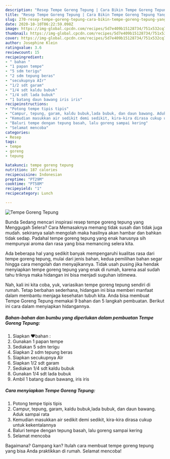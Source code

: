 ```yaml
---
description: "Resep Tempe Goreng Tepung | Cara Bikin Tempe Goreng Tepung Yang Mudah Dan Praktis"
title: "Resep Tempe Goreng Tepung | Cara Bikin Tempe Goreng Tepung Yang Mudah Dan Praktis"
slug: 270-resep-tempe-goreng-tepung-cara-bikin-tempe-goreng-tepung-yang-mudah-dan-praktis
date: 2020-10-10T06:22:59.098Z
image: https://img-global.cpcdn.com/recipes/5d7e409b15128734/751x532cq70/tempe-goreng-tepung-foto-resep-utama.jpg
thumbnail: https://img-global.cpcdn.com/recipes/5d7e409b15128734/751x532cq70/tempe-goreng-tepung-foto-resep-utama.jpg
cover: https://img-global.cpcdn.com/recipes/5d7e409b15128734/751x532cq70/tempe-goreng-tepung-foto-resep-utama.jpg
author: Josephine Klein
ratingvalue: 3.6
reviewcount: 15
recipeingredient:
- " bahan "
- "1 papan tempe"
- "5 sdm terigu"
- "2 sdm tepung beras"
- "secukupnya AIr"
- "1/2 sdt garam"
- "1/4 sdt kaldu bubuk"
- "1/4 sdt lada bubuk"
- "1 batang daun bawang iris iris"
recipeinstructions:
- "Potong tempe tipis tipis"
- "Campur, tepung, garam, kaldu bubuk,lada bubuk, dan daun bawang. Aduk sampai rata"
- "Kemudian masukkan air sedikit demi sedikit, kira-kira dirasa cukup untuk kekentalannya"
- "Baluri tempe dengan tepung basah, lalu goreng sampai kering"
- "Selamat mencoba"
categories:
- Resep
tags:
- tempe
- goreng
- tepung

katakunci: tempe goreng tepung 
nutrition: 187 calories
recipecuisine: Indonesian
preptime: "PT29M"
cooktime: "PT58M"
recipeyield: "1"
recipecategory: Lunch

---
```



![Tempe Goreng Tepung](https://img-global.cpcdn.com/recipes/5d7e409b15128734/751x532cq70/tempe-goreng-tepung-foto-resep-utama.jpg)

Bunda Sedang mencari inspirasi resep tempe goreng tepung yang Menggugah Selera? Cara Memasaknya memang tidak susah dan tidak juga mudah. sekiranya salah mengolah maka hasilnya akan hambar dan bahkan tidak sedap. Padahal tempe goreng tepung yang enak harusnya sih mempunyai aroma dan rasa yang bisa memancing selera kita.



Ada beberapa hal yang sedikit banyak mempengaruhi kualitas rasa dari tempe goreng tepung, mulai dari jenis bahan, kedua pemilihan bahan segar hingga cara mengolah dan menyajikannya. Tidak usah pusing jika hendak menyiapkan tempe goreng tepung yang enak di rumah, karena asal sudah tahu triknya maka hidangan ini bisa menjadi suguhan istimewa.


Nah, kali ini kita coba, yuk, variasikan tempe goreng tepung sendiri di rumah. Tetap berbahan sederhana, hidangan ini bisa memberi manfaat dalam membantu menjaga kesehatan tubuh kita. Anda bisa membuat Tempe Goreng Tepung memakai 9 bahan dan 5 langkah pembuatan. Berikut ini cara dalam menyiapkan hidangannya.

<!--inarticleads1-->

##### Bahan-bahan dan bumbu yang diperlukan dalam pembuatan Tempe Goreng Tepung:

1. Siapkan  ❤️bahan :
1. Gunakan 1 papan tempe
1. Sediakan 5 sdm terigu
1. Siapkan 2 sdm tepung beras
1. Siapkan secukupnya AIr
1. Siapkan 1/2 sdt garam
1. Sediakan 1/4 sdt kaldu bubuk
1. Gunakan 1/4 sdt lada bubuk
1. Ambil 1 batang daun bawang, iris iris




<!--inarticleads2-->

##### Cara menyiapkan Tempe Goreng Tepung:

1. Potong tempe tipis tipis
1. Campur, tepung, garam, kaldu bubuk,lada bubuk, dan daun bawang. Aduk sampai rata
1. Kemudian masukkan air sedikit demi sedikit, kira-kira dirasa cukup untuk kekentalannya
1. Baluri tempe dengan tepung basah, lalu goreng sampai kering
1. Selamat mencoba




Bagaimana? Gampang kan? Itulah cara membuat tempe goreng tepung yang bisa Anda praktikkan di rumah. Selamat mencoba!

